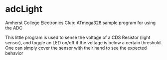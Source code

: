 adcLight
===========

Amherst College Electronics Club: ATmega328 sample program for using the ADC

This little program is used to sense the voltage of a CDS Resistor (light sensor), and toggle an LED on/off if the voltage is below a certain threshold. One can simply cover the sensor with their hand to see the expected behavior
